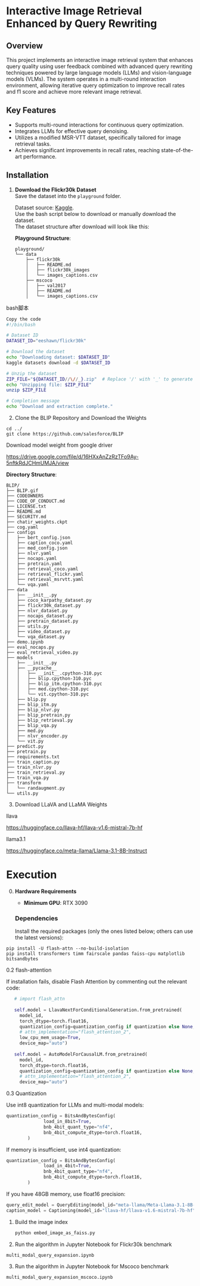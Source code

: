 # Interactive Image Retrieval Enhanced by Query Rewriting

## Overview
This project implements an interactive image retrieval system that enhances query quality using user feedback combined with advanced query rewriting techniques powered by large language models (LLMs) and vision-language models (VLMs). The system operates in a multi-round interaction environment, allowing iterative query optimization to improve recall rates  and f1 score and achieve more relevant image retrieval.

## Key Features
- Supports multi-round interactions for continuous query optimization.
- Integrates LLMs for effective query denoising.
- Utilizes a modified MSR-VTT dataset, specifically tailored for image retrieval tasks.
- Achieves significant improvements in recall rates, reaching state-of-the-art performance.

## Installation

1. **Download the Flickr30k Dataset**  
   Save the dataset into the `playground` folder.  

   Dataset source: [Kaggle](https://www.kaggle.com/datasets/hsankesara/flickr-image-dataset).  
   Use the bash script below to download or manually download the dataset.  
   The dataset structure after download will look like this:

   **Playground Structure**:
   ```shell
   playground/
   └── data
       ├── flickr30k
       │   ├── README.md
       │   ├── flickr30k_images
       │   └── images_captions.csv
       ├── mscoco
       │   ├── val2017
       │   ├── README.md
       │   └── images_captions.csv

bash脚本

```bash
Copy the code
#!/bin/bash

# Dataset ID
DATASET_ID="eeshawn/flickr30k"

# Download the dataset
echo "Downloading dataset: $DATASET_ID"
kaggle datasets download -d $DATASET_ID

# Unzip the dataset
ZIP_FILE="${DATASET_ID//\//_}.zip"  # Replace '/' with '_' to generate the zip file name
echo "Unzipping file: $ZIP_FILE"
unzip $ZIP_FILE

# Completion message
echo "Download and extraction complete."

```



2. Clone the BLIP Repository and Download the Weights

```shell
cd ../
git clone https://github.com/salesforce/BLIP
```



Download model weight from google driver

https://drive.google.com/file/d/16HXxAnZzRzTFo9Ay-5nftkRdJCHmUMJA/view

**Directory Structure**:

```shell
BLIP/
├── BLIP.gif
├── CODEOWNERS
├── CODE_OF_CONDUCT.md
├── LICENSE.txt
├── README.md
├── SECURITY.md
├── chatir_weights.ckpt
├── cog.yaml
├── configs
│   ├── bert_config.json
│   ├── caption_coco.yaml
│   ├── med_config.json
│   ├── nlvr.yaml
│   ├── nocaps.yaml
│   ├── pretrain.yaml
│   ├── retrieval_coco.yaml
│   ├── retrieval_flickr.yaml
│   ├── retrieval_msrvtt.yaml
│   └── vqa.yaml
├── data
│   ├── __init__.py
│   ├── coco_karpathy_dataset.py
│   ├── flickr30k_dataset.py
│   ├── nlvr_dataset.py
│   ├── nocaps_dataset.py
│   ├── pretrain_dataset.py
│   ├── utils.py
│   ├── video_dataset.py
│   └── vqa_dataset.py
├── demo.ipynb
├── eval_nocaps.py
├── eval_retrieval_video.py
├── models
│   ├── __init__.py
│   ├── __pycache__
│   │   ├── __init__.cpython-310.pyc
│   │   ├── blip.cpython-310.pyc
│   │   ├── blip_itm.cpython-310.pyc
│   │   ├── med.cpython-310.pyc
│   │   └── vit.cpython-310.pyc
│   ├── blip.py
│   ├── blip_itm.py
│   ├── blip_nlvr.py
│   ├── blip_pretrain.py
│   ├── blip_retrieval.py
│   ├── blip_vqa.py
│   ├── med.py
│   ├── nlvr_encoder.py
│   └── vit.py
├── predict.py
├── pretrain.py
├── requirements.txt
├── train_caption.py
├── train_nlvr.py
├── train_retrieval.py
├── train_vqa.py
├── transform
│   └── randaugment.py
└── utils.py
```

3. Download LLaVA and LLaMA Weights

llava

https://huggingface.co/llava-hf/llava-v1.6-mistral-7b-hf

llama3.1

https://huggingface.co/meta-llama/Llama-3.1-8B-Instruct

# Execution

0. **Hardware Requirements**

   - **Minimum GPU**: RTX 3090

   ### Dependencies

   Install the required packages (only the ones listed below; others can use the latest versions):

```shell
pip install -U flash-attn --no-build-isolation
pip install transformers timm fairscale pandas faiss-cpu matplotlib bitsandbytes
```

0.2 flash-attention 

If installation fails, disable Flash Attention by commenting out the relevant code:

```python 
   # import flash_attn
   
   self.model = LlavaNextForConditionalGeneration.from_pretrained(
     model_id, 
     torch_dtype=torch.float16, 
     quantization_config=quantization_config if quantization else None,
     # attn_implementation="flash_attention_2",
     low_cpu_mem_usage=True,
     device_map="auto")  
   
   self.model = AutoModelForCausalLM.from_pretrained(
     model_id, 
     torch_dtype=torch.float16, 
     quantization_config=quantization_config if quantization else None,
     # attn_implementation="flash_attention_2",
     device_map="auto")
```

0.3 Quantization

Use int8 quantization for LLMs and multi-modal models:

   ```python
   quantization_config = BitsAndBytesConfig(
                 load_in_8bit=True,
                 bnb_4bit_quant_type="nf4",
                 bnb_4bit_compute_dtype=torch.float16,
           )
   ```

If memory is insufficient, use int4 quantization:

   ```python
   quantization_config = BitsAndBytesConfig(
                 load_in_4bit=True,
                 bnb_4bit_quant_type="nf4",
                 bnb_4bit_compute_dtype=torch.float16,
           )
   ```

If you have 48GB memory, use float16 precision:

   ```python
   query_edit_model = QueryEditing(model_id="meta-llama/Meta-Llama-3.1-8B-Instruct", quantization=False)
   caption_model = Captioning(model_id="llava-hf/llava-v1.6-mistral-7b-hf", quantization=False)
   ```

1. Build the image index

   ```python
   python embed_image_as_faiss.py
   ```

2. Run the algorithm in Jupyter Notebook for Flickr30k benchmark

 ```
 multi_modal_query_expansion.ipynb
 ```

3. Run the algorithm in Jupyter Notebook for Mscoco benchmark

 ```
 multi_modal_query_expansion_mscoco.ipynb
 ```
